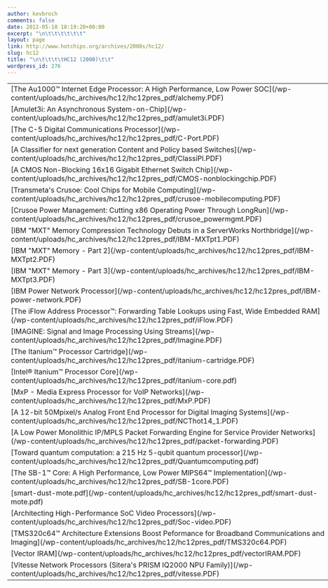 ```yaml
---
author: kevbroch
comments: false
date: 2012-05-18 18:19:20+00:00
excerpt: "\n\t\t\t\t\t\t"
layout: page
link: http://www.hotchips.org/archives/2000s/hc12/
slug: hc12
title: "\n\t\t\t\tHC12 (2000)\t\t"
wordpress_id: 276
---
```



				


<table cellpadding="0" style="width: 744px;" cellspacing="0" >
<tbody >
<tr >

<td valign="middle" >[The Au1000™ Internet Edge Processor: A High Performance, Low Power SOC](/wp-content/uploads/hc_archives/hc12/hc12pres_pdf/alchemy.PDF)
</td>
</tr>
<tr >

<td valign="middle" >[Amulet3i: An Asynchronous System-on-Chip](/wp-content/uploads/hc_archives/hc12/hc12pres_pdf/amulet3i.PDF)
</td>
</tr>
<tr >

<td valign="middle" >[The C-5 Digital Communications Processor](/wp-content/uploads/hc_archives/hc12/hc12pres_pdf/C-Port.PDF)
</td>
</tr>
<tr >

<td valign="middle" >[A Classifier for next generation Content and Policy based Switches](/wp-content/uploads/hc_archives/hc12/hc12pres_pdf/ClassiPl.PDF)
</td>
</tr>
<tr >

<td valign="middle" >[A CMOS Non-Blocking 16x16 Gigabit Ethernet Switch Chip](/wp-content/uploads/hc_archives/hc12/hc12pres_pdf/CMOS-nonblockingchip.PDF)
</td>
</tr>
<tr >

<td valign="middle" >[Transmeta's Crusoe: Cool Chips for Mobile Computing](/wp-content/uploads/hc_archives/hc12/hc12pres_pdf/crusoe-mobilecomputing.PDF)
</td>
</tr>
<tr >

<td valign="middle" >[Crusoe Power Management: Cutting x86 Operating Power Through LongRun](/wp-content/uploads/hc_archives/hc12/hc12pres_pdf/crusoe_powermgmt.PDF)
</td>
</tr>
<tr >

<td valign="middle" >[IBM "MXT" Memory Compression Technology Debuts in a ServerWorks Northbridge](/wp-content/uploads/hc_archives/hc12/hc12pres_pdf/IBM-MXTpt1.PDF)
</td>
</tr>
<tr >

<td valign="middle" >[IBM "MXT" Memory - Part 2](/wp-content/uploads/hc_archives/hc12/hc12pres_pdf/IBM-MXTpt2.PDF)
</td>
</tr>
<tr >

<td valign="middle" >[IBM "MXT" Memory - Part 3](/wp-content/uploads/hc_archives/hc12/hc12pres_pdf/IBM-MXTpt3.PDF)
</td>
</tr>
<tr >

<td valign="middle" >[IBM Power Network Processor](/wp-content/uploads/hc_archives/hc12/hc12pres_pdf/IBM-power-network.PDF)
</td>
</tr>
<tr >

<td valign="middle" >[The iFlow Address Processor™: Forwarding Table Lookups using Fast, Wide Embedded RAM](/wp-content/uploads/hc_archives/hc12/hc12pres_pdf/iFlow.PDF)
</td>
</tr>
<tr >

<td valign="middle" >[IMAGINE: Signal and Image Processing Using Streams](/wp-content/uploads/hc_archives/hc12/hc12pres_pdf/Imagine.PDF)
</td>
</tr>
<tr >

<td valign="middle" >[The Itanium™ Processor Cartridge](/wp-content/uploads/hc_archives/hc12/hc12pres_pdf/itanium-cartridge.PDF)
</td>
</tr>
<tr >

<td valign="middle" >[Intel® Itanium™ Processor Core](/wp-content/uploads/hc_archives/hc12/hc12pres_pdf/itanium-core.pdf)
</td>
</tr>
<tr >

<td valign="middle" >[MxP - Media Express Processor for VoIP Networks](/wp-content/uploads/hc_archives/hc12/hc12pres_pdf/MxP.PDF)
</td>
</tr>
<tr >

<td valign="middle" >[A 12-bit 50Mpixel/s Analog Front End Processor for Digital Imaging Systems](/wp-content/uploads/hc_archives/hc12/hc12pres_pdf/NCThot14_1.PDF)
</td>
</tr>
<tr >

<td valign="middle" >[A Low Power Monolithic IP/MPLS Packet Forwarding Engine for Service Provider Networks](/wp-content/uploads/hc_archives/hc12/hc12pres_pdf/packet-forwarding.PDF)
</td>
</tr>
<tr >

<td valign="middle" >[Toward quantum computation: a 215 Hz 5-qubit quantum processor](/wp-content/uploads/hc_archives/hc12/hc12pres_pdf/Quantumcomputing.pdf)
</td>
</tr>
<tr >

<td valign="middle" >[The SB-1™ Core: A High Performance, Low Power MIPS64™ Implementation](/wp-content/uploads/hc_archives/hc12/hc12pres_pdf/SB-1core.PDF)
</td>
</tr>
<tr >

<td valign="middle" >[smart-dust-mote.pdf](/wp-content/uploads/hc_archives/hc12/hc12pres_pdf/smart-dust-mote.pdf)
</td>
</tr>
<tr >

<td valign="middle" >[Architecting High-Performance SoC Video Processors](/wp-content/uploads/hc_archives/hc12/hc12pres_pdf/Soc-video.PDF)
</td>
</tr>
<tr >

<td valign="middle" >[TMS320c64™ Architecture Extensions Boost Peformance for Broadband Communications and Imaging](/wp-content/uploads/hc_archives/hc12/hc12pres_pdf/TMS320c64.PDF)
</td>
</tr>
<tr >

<td valign="middle" >[Vector IRAM](/wp-content/uploads/hc_archives/hc12/hc12pres_pdf/vectorIRAM.PDF)
</td>
</tr>
<tr >

<td valign="middle" >[Vitesse Network Processors (Sitera's PRISM IQ2000 NPU Family)](/wp-content/uploads/hc_archives/hc12/hc12pres_pdf/vitesse.PDF)
</td>
</tr>
</tbody>
</table>


		
